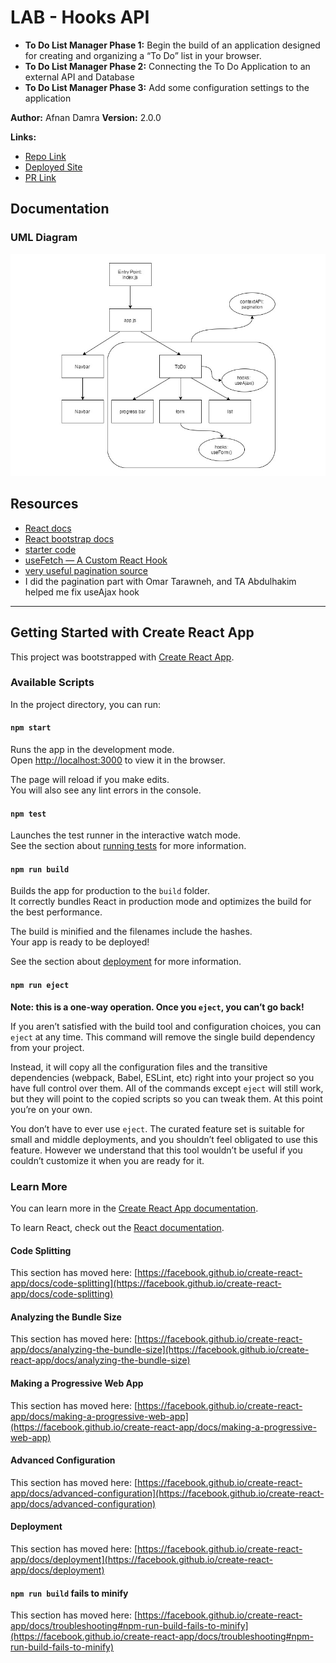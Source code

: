 # LAB - Hooks API

- **To Do List Manager Phase 1:** Begin the build of an application designed for creating and organizing a “To Do” list in your browser.
- **To Do List Manager Phase 2:** Connecting the To Do Application to an external API and Database
- **To Do List Manager Phase 3:** Add some configuration settings to the application

**Author:** Afnan Damra
**Version:** 2.0.0

**Links:**

- [Repo Link](https://github.com/afnandamra/todo)
- [Deployed Site](https://ad-todo-401.netlify.app/)
- [PR Link](https://github.com/afnandamra/todo/pull/3)

## Documentation

### UML Diagram

![UML Lab33](public/lab33.jpg)

## Resources

- [React docs](https://reactjs.org/docs/getting-started.html)
- [React bootstrap docs](https://react-bootstrap.netlify.app/)
- [starter code](https://github.com/LTUC/amman-javascript-401d7/tree/main/class-31/lab/starter-code)
- [useFetch — A Custom React Hook](https://medium.com/swlh/usefetch-a-custom-react-hook-36d5f5819d8)
- [very useful pagination source](https://www.youtube.com/watch?v=IYCa1F-OWmk&ab_channel=TraversyMedia)
- I did the pagination part with Omar Tarawneh, and TA Abdulhakim helped me fix useAjax hook

---

## Getting Started with Create React App

This project was bootstrapped with [Create React App](https://github.com/facebook/create-react-app).

### Available Scripts

In the project directory, you can run:

#### `npm start`

Runs the app in the development mode.\
Open [http://localhost:3000](http://localhost:3000) to view it in the browser.

The page will reload if you make edits.\
You will also see any lint errors in the console.

#### `npm test`

Launches the test runner in the interactive watch mode.\
See the section about [running tests](https://facebook.github.io/create-react-app/docs/running-tests) for more information.

#### `npm run build`

Builds the app for production to the `build` folder.\
It correctly bundles React in production mode and optimizes the build for the best performance.

The build is minified and the filenames include the hashes.\
Your app is ready to be deployed!

See the section about [deployment](https://facebook.github.io/create-react-app/docs/deployment) for more information.

#### `npm run eject`

**Note: this is a one-way operation. Once you `eject`, you can’t go back!**

If you aren’t satisfied with the build tool and configuration choices, you can `eject` at any time. This command will remove the single build dependency from your project.

Instead, it will copy all the configuration files and the transitive dependencies (webpack, Babel, ESLint, etc) right into your project so you have full control over them. All of the commands except `eject` will still work, but they will point to the copied scripts so you can tweak them. At this point you’re on your own.

You don’t have to ever use `eject`. The curated feature set is suitable for small and middle deployments, and you shouldn’t feel obligated to use this feature. However we understand that this tool wouldn’t be useful if you couldn’t customize it when you are ready for it.

### Learn More

You can learn more in the [Create React App documentation](https://facebook.github.io/create-react-app/docs/getting-started).

To learn React, check out the [React documentation](https://reactjs.org/).

#### Code Splitting

This section has moved here: [https://facebook.github.io/create-react-app/docs/code-splitting](https://facebook.github.io/create-react-app/docs/code-splitting)

#### Analyzing the Bundle Size

This section has moved here: [https://facebook.github.io/create-react-app/docs/analyzing-the-bundle-size](https://facebook.github.io/create-react-app/docs/analyzing-the-bundle-size)

#### Making a Progressive Web App

This section has moved here: [https://facebook.github.io/create-react-app/docs/making-a-progressive-web-app](https://facebook.github.io/create-react-app/docs/making-a-progressive-web-app)

#### Advanced Configuration

This section has moved here: [https://facebook.github.io/create-react-app/docs/advanced-configuration](https://facebook.github.io/create-react-app/docs/advanced-configuration)

#### Deployment

This section has moved here: [https://facebook.github.io/create-react-app/docs/deployment](https://facebook.github.io/create-react-app/docs/deployment)

#### `npm run build` fails to minify

This section has moved here: [https://facebook.github.io/create-react-app/docs/troubleshooting#npm-run-build-fails-to-minify](https://facebook.github.io/create-react-app/docs/troubleshooting#npm-run-build-fails-to-minify)
